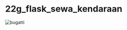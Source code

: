 # 22g_flask_sewa_kendaraan
![bugatti](https://github.com/user-attachments/assets/caeeaab9-afe5-47b8-88ce-801ccd063103)
